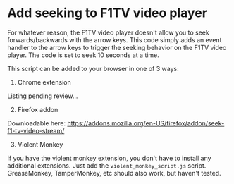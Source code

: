 # Add seeking to F1TV video player

For whatever reason, the F1TV video player doesn't allow you to seek forwards/backwards with the arrow keys. This code simply adds an event handler to the arrow keys to trigger the seeking behavior on the F1TV video player. The code is set to seek 10 seconds at a time.

This script can be added to your browser in one of 3 ways:

1) Chrome extension

Listing pending review...

2) Firefox addon

Downloadable here: https://addons.mozilla.org/en-US/firefox/addon/seek-f1-tv-video-stream/

3) Violent Monkey

If you have the violent monkey extension, you don't have to install any additional extensions. Just add the `violent_monkey_script.js` script. GreaseMonkey, TamperMonkey, etc should also work, but haven't tested.

